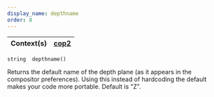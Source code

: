 ```yaml
---
display_name: depthname
order: 8
---
```

| Context(s) | [cop2](../contexts/cop2.html) |
| --- | --- |

`string  depthname()`

Returns the default name of the depth plane (as it appears in the
compositor preferences). Using this instead of hardcoding the default
makes your code more portable. Default is “Z”.
